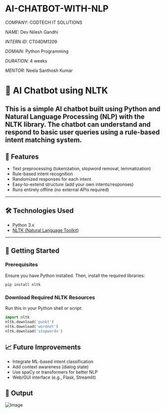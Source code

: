 # AI-CHATBOT-WITH-NLP

*COMPANY*: CODTECH IT SOLUTIONS

*NAME*: Dev Nilesh Gandhi

*INTERN ID*: CT04DM1209

*DOMAIN*: Python Programming

*DURATION*: 4 weeks

*MENTOR*: Neela Santhosh Kumar

# 🤖 AI Chatbot using NLTK
This is a simple AI chatbot built using **Python** and **Natural Language Processing (NLP)** with the **NLTK library**. The chatbot can understand and respond to basic user queries using a rule-based intent matching system.
---

## 📌 Features
* Text preprocessing (tokenization, stopword removal, lemmatization)
* Rule-based intent recognition
* Randomized responses for each intent
* Easy-to-extend structure (add your own intents/responses)
* Runs entirely offline (no external APIs required)
---

## 🛠️ Technologies Used
* Python 3.x
* [NLTK (Natural Language Toolkit)](https://www.nltk.org/)
---

## 🚀 Getting Started

### Prerequisites
Ensure you have Python installed. Then, install the required libraries:
```bash
pip install nltk
```

### Download Required NLTK Resources
Run this in your Python shell or script:
```python
import nltk
nltk.download('punkt')
nltk.download('wordnet')
nltk.download('stopwords')
```

## 📈 Future Improvements
* Integrate ML-based intent classification
* Add context awareness (dialog state)
* Use spaCy or transformers for better NLP
* Web/GUI interface (e.g., Flask, Streamlit)

## 📸 Output
![Image](https://github.com/user-attachments/assets/4f4b47f2-0c8a-4ffc-8278-95ef10d3a07d)
